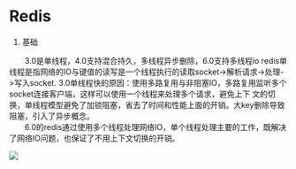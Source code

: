 # Redis
1. 基础

　　3.0是单线程，4.0支持混合持久，多线程异步删除，6.0支持多线程io
redis单线程是指网络的IO与键值的读写是一个线程执行的读取socket->解析请求->处理->写入socket.
3.0单线程快的原因：使用多路复用与非阻塞IO，多路复用监听多个socket连接客户端，这样可以使用一个线程来处理多个请求，避免上下
文的切换，单线程模型避免了加锁阻塞，省去了时间和性能上面的开销。大key删除导致阻塞，引入了异步概念。   
　　6.0的redis通过使用多个线程处理网络IO，单个线程处理主要的工作，既解决了网络IO问题，也保证了不用上下文切换的开销。

![](https://cdn.nlark.com/yuque/0/2022/png/361120/1649343456562-0a7d862b-ef3d-430f-8e55-1acb9c2b08d1.png?x-oss-process=image%2Fresize%2Cw_937%2Climit_0)
  